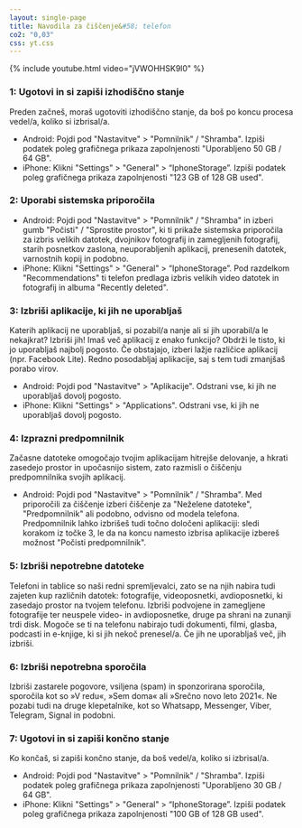 ```yaml
---
layout: single-page
title: Navodila za čiščenje&#58; telefon
co2: "0,03"
css: yt.css
---
```


{% include youtube.html video="jVWOHHSK9l0" %}

### 1: Ugotovi in si zapiši izhodiščno stanje
Preden začneš, moraš ugotoviti izhodiščno stanje, da boš po koncu procesa vedel/a, koliko si izbrisal/a.
- Android: Pojdi pod "Nastavitve" > "Pomnilnik" / "Shramba". Izpiši podatek poleg grafičnega prikaza zapolnjenosti "Uporabljeno 50 GB / 64 GB".
- iPhone: Klikni "Settings" > "General" > “IphoneStorage”. Izpiši podatek poleg grafičnega prikaza zapolnjenosti "123 GB of 128 GB used".

### 2: Uporabi sistemska priporočila
- Android: Pojdi pod "Nastavitve" > "Pomnilnik" / "Shramba" in izberi gumb "Počisti" / "Sprostite prostor", ki ti prikaže sistemska priporočila za izbris velikih datotek, dvojnikov fotografij in zamegljenih fotografij, starih posnetkov zaslona, neuporabljenih aplikacij, prenesenih datotek, varnostnih kopij in podobno. 
- iPhone: Klikni "Settings" > "General" > “IphoneStorage”. Pod razdelkom "Recommendations" ti telefon predlaga izbris velikih video datotek in fotografij in albuma "Recently deleted".

### 3: Izbriši aplikacije, ki jih ne uporabljaš 
Katerih aplikacij ne uporabljaš, si pozabil/a nanje ali si jih uporabil/a le nekajkrat? Izbriši jih! Imaš več aplikacij z enako funkcijo? Obdrži le tisto, ki jo uporabljaš najbolj pogosto. Če obstajajo, izberi lažje različice aplikacij (npr. Facebook Lite). Redno posodabljaj aplikacije, saj s tem tudi zmanjšaš porabo virov.
- Android: Pojdi pod "Nastavitve" > "Aplikacije". Odstrani vse, ki jih ne uporabljaš dovolj pogosto.
- iPhone: Klikni "Settings" > "Applications". Odstrani vse, ki jih ne uporabljaš dovolj pogosto.

### 4: Izprazni predpomnilnik 
Začasne datoteke omogočajo tvojim aplikacijam hitrejše delovanje, a hkrati zasedejo prostor in upočasnijo sistem, zato razmisli o čiščenju predpomnilnika svojih aplikacij.
- Android: Pojdi pod "Nastavitve" > "Pomnilnik" / "Shramba". Med priporočili za čiščenje izberi čiščenje za "Neželene datoteke", "Predpomnilnik" ali podobno, odvisno od modela telefona. Predpomnilnik lahko izbrišeš tudi točno določeni aplikaciji: sledi korakom iz točke 3, le da na koncu namesto izbrisa aplikacije izbereš možnost "Počisti predpomnilnik".

### 5: Izbriši nepotrebne datoteke
Telefoni in tablice so naši redni spremljevalci, zato se na njih nabira tudi zajeten kup različnih datotek: fotografije, videoposnetki, avdioposnetki, ki zasedajo prostor na tvojem telefonu. Izbriši podvojene in zamegljene fotografije ter neuspele video- in avdioposnetke, druge pa shrani na zunanji trdi disk. Mogoče se ti na telefonu nabirajo tudi dokumenti, filmi, glasba, podcasti in e-knjige, ki si jih nekoč prenesel/a. Če jih ne uporabljaš več, jih izbriši. 

### 6: Izbriši nepotrebna sporočila
Izbriši zastarele pogovore, vsiljena (spam) in sponzorirana sporočila, sporočila kot so »V redu«, »Sem doma« ali »Srečno novo leto 2021«. Ne pozabi tudi na druge klepetalnike, kot so Whatsapp, Messenger, Viber, Telegram, Signal in podobni. 

### 7: Ugotovi in si zapiši končno stanje
Ko končaš, si zapiši končno stanje, da boš vedel/a, koliko si izbrisal/a.
- Android: Pojdi pod "Nastavitve" > "Pomnilnik" / "Shramba". Izpiši podatek poleg grafičnega prikaza zapolnjenosti "Uporabljeno 30 GB / 64 GB".
- iPhone: Klikni "Settings" > "General" > “IphoneStorage”. Izpiši podatek poleg grafičnega prikaza zapolnjenosti "100 GB of 128 GB used".

